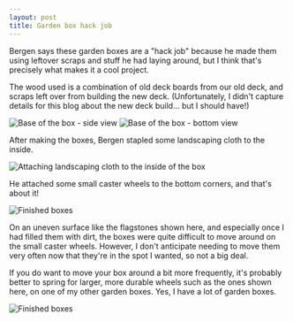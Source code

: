 ```yaml
---
layout: post
title: Garden box hack job
---
```


Bergen says these garden boxes are a "hack job" because he made them using leftover scraps and stuff he had laying around, but I think that's precisely what makes it a cool project.

The wood used is a combination of old deck boards from our old deck, and scraps left over from building the new deck. (Unfortunately, I didn't capture details for this blog about the new deck build... but I should have!)

![Base of the box - side view](../images/IMG_4210.JPG)
![Base of the box - bottom view](../images/IMG_4211.JPG)

After making the boxes, Bergen stapled some landscaping cloth to the inside.

![Attaching landscaping cloth to the inside of the box](../images/IMG_4213.JPG)

He attached some small caster wheels to the bottom corners, and that's about it!

![Finished boxes](../images/IMG_4215.JPG)

On an uneven surface like the flagstones shown here, and especially once I had filled them with dirt, the boxes were quite difficult to move around on the small caster wheels. However, I don't anticipate needing to move them very often now that they're in the spot I wanted, so not a big deal.

If you do want to move your box around a bit more frequently, it's probably better to spring for larger, more durable wheels such as the ones shown here, on one of my other garden boxes. Yes, I have a lot of garden boxes.

![Finished boxes](../images/IMG_4220.JPG)

